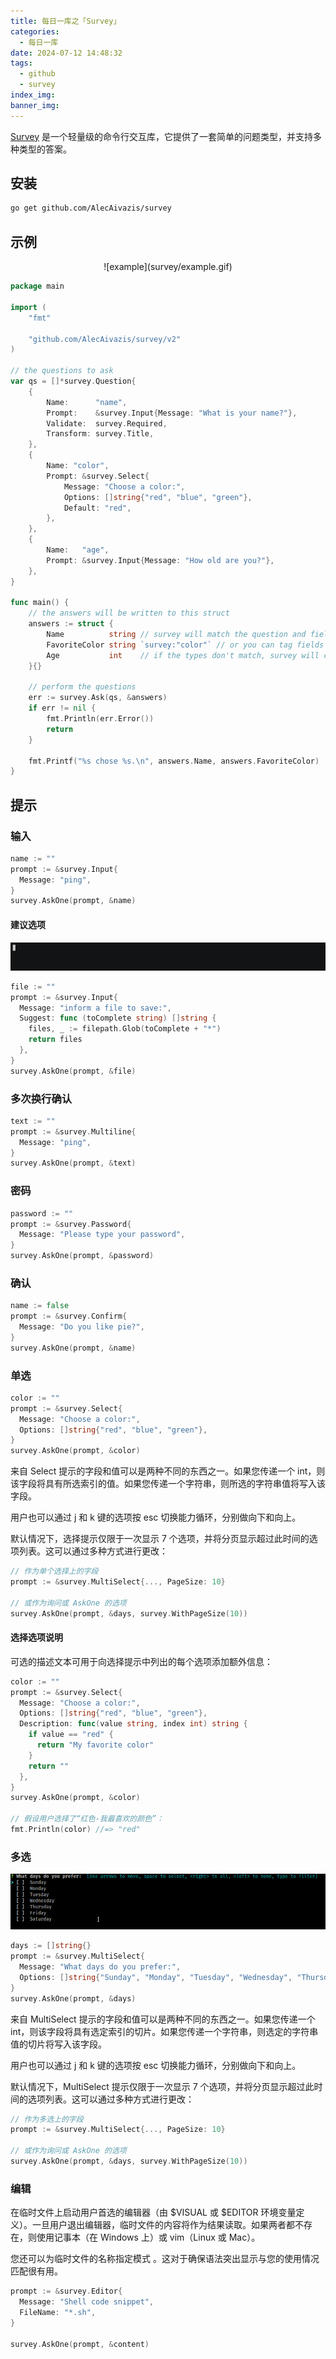 ```yaml
---
title: 每日一库之「Survey」
categories:
  - 每日一库
date: 2024-07-12 14:48:32
tags:
  - github
  - survey
index_img:
banner_img:
---
```


[Survey](https://github.com/AlecAivazis/survey) 是一个轻量级的命令行交互库，它提供了一套简单的问题类型，并支持多种类型的答案。

## 安装

```sh
go get github.com/AlecAivazis/survey
```

## 示例

<center>![example](survey/example.gif)</center>

```go
package main

import (
	"fmt"

	"github.com/AlecAivazis/survey/v2"
)

// the questions to ask
var qs = []*survey.Question{
	{
		Name:      "name",
		Prompt:    &survey.Input{Message: "What is your name?"},
		Validate:  survey.Required,
		Transform: survey.Title,
	},
	{
		Name: "color",
		Prompt: &survey.Select{
			Message: "Choose a color:",
			Options: []string{"red", "blue", "green"},
			Default: "red",
		},
	},
	{
		Name:   "age",
		Prompt: &survey.Input{Message: "How old are you?"},
	},
}

func main() {
	// the answers will be written to this struct
	answers := struct {
		Name          string // survey will match the question and field names
		FavoriteColor string `survey:"color"` // or you can tag fields to match a specific name
		Age           int    // if the types don't match, survey will convert it
	}{}

	// perform the questions
	err := survey.Ask(qs, &answers)
	if err != nil {
		fmt.Println(err.Error())
		return
	}

	fmt.Printf("%s chose %s.\n", answers.Name, answers.FavoriteColor)
}
```

## 提示

### 输入

```go
name := ""
prompt := &survey.Input{
  Message: "ping",
}
survey.AskOne(prompt, &name)
```

#### 建议选项

![suggestion](survey/suggention.png)

```go
file := ""
prompt := &survey.Input{
  Message: "inform a file to save:",
  Suggest: func (toComplete string) []string {
    files, _ := filepath.Glob(toComplete + "*")
    return files
  },
}
survey.AskOne(prompt, &file)
```

### 多次换行确认

```go
text := ""
prompt := &survey.Multiline{
  Message: "ping",
}
survey.AskOne(prompt, &text)
```

### 密码

```go
password := ""
prompt := &survey.Password{
  Message: "Please type your password",
}
survey.AskOne(prompt, &password)
```

### 确认

```go
name := false
prompt := &survey.Confirm{
  Message: "Do you like pie?",
}
survey.AskOne(prompt, &name)
```

### 单选

```go
color := ""
prompt := &survey.Select{
  Message: "Choose a color:",
  Options: []string{"red", "blue", "green"},
}
survey.AskOne(prompt, &color)
```

来自 Select 提示的字段和值可以是两种不同的东西之一。如果您传递一个 int，则该字段将具有所选索引的值。如果您传递一个字符串，则所选的字符串值将写入该字段。

用户也可以通过 j 和 k 键的选项按 esc 切换能力循环，分别做向下和向上。

默认情况下，选择提示仅限于一次显示 7 个选项，并将分页显示超过此时间的选项列表。这可以通过多种方式进行更改：

```go
// 作为单个选择上的字段
prompt := &survey.MultiSelect{..., PageSize: 10}

// 或作为询问或 AskOne 的选项
survey.AskOne(prompt, &days, survey.WithPageSize(10))
```

#### 选择选项说明

可选的描述文本可用于向选择提示中列出的每个选项添加额外信息：

```go
color := ""
prompt := &survey.Select{
  Message: "Choose a color:",
  Options: []string{"red", "blue", "green"},
  Description: func(value string, index int) string {
    if value == "red" {
      return "My favorite color"
    }
    return ""
  },
}
survey.AskOne(prompt, &color)

// 假设用户选择了“红色-我最喜欢的颜色”：
fmt.Println(color) //=> "red"
```

### 多选

![multi select](survey/multi_select.png)

```go
days := []string{}
prompt := &survey.MultiSelect{
  Message: "What days do you prefer:",
  Options: []string{"Sunday", "Monday", "Tuesday", "Wednesday", "Thursday", "Friday", "Saturday"},
}
survey.AskOne(prompt, &days)
```

来自 MultiSelect 提示的字段和值可以是两种不同的东西之一。如果您传递一个 int，则该字段将具有选定索引的切片。如果您传递一个字符串，则选定的字符串值的切片将写入该字段。

用户也可以通过 j 和 k 键的选项按 esc 切换能力循环，分别做向下和向上。

默认情况下，MultiSelect 提示仅限于一次显示 7 个选项，并将分页显示超过此时间的选项列表。这可以通过多种方式进行更改：

```go
// 作为多选上的字段
prompt := &survey.MultiSelect{..., PageSize: 10}

// 或作为询问或 AskOne 的选项
survey.AskOne(prompt, &days, survey.WithPageSize(10))
```

### 编辑

在临时文件上启动用户首选的编辑器（由 $VISUAL 或 $EDITOR 环境变量定义）。一旦用户退出编辑器，临时文件的内容将作为结果读取。如果两者都不存在，则使用记事本（在 Windows 上）或 vim（Linux 或 Mac）。

您还可以为临时文件的名称指定模式 。这对于确保语法突出显示与您的使用情况匹配很有用。

```go
prompt := &survey.Editor{
  Message: "Shell code snippet",
  FileName: "*.sh",
}

survey.AskOne(prompt, &content)
```
